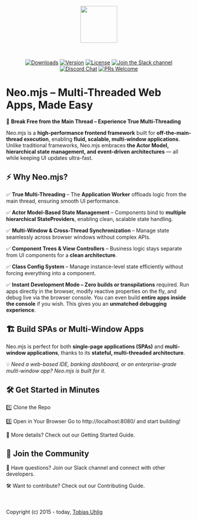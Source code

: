 <p align="center">
  <img height="100"src="https://raw.githubusercontent.com/neomjs/pages/main/resources_pub/images/logo/neo_logo_text_primary.svg">
</p>
</br>
<p align="center">
  <a href="https://npmcharts.com/compare/neo.mjs?minimal=true"><img src="https://img.shields.io/npm/dm/neo.mjs.svg?label=Downloads" alt="Downloads"></a>
  <a href="https://www.npmjs.com/package/neo.mjs"><img src="https://img.shields.io/npm/v/neo.mjs.svg?logo=npm" alt="Version"></a>
  <a href="https://www.npmjs.com/package/neo.mjs"><img src="https://img.shields.io/npm/l/neo.mjs.svg?label=License" alt="License"></a>
  <a href="https://join.slack.com/t/neomjs/shared_invite/zt-6c50ueeu-3E1~M4T9xkNnb~M_prEEOA"><img src="https://img.shields.io/badge/Slack-Neo.mjs-brightgreen.svg?logo=slack" alt="Join the Slack channel"></a>
  <a href="https://discord.gg/6p8paPq"><img src="https://img.shields.io/discord/656620537514164249?label=Discord&logo=discord&logoColor=white" alt="Discord Chat"></a>
  <a href="./CONTRIBUTING.md"><img src="https://img.shields.io/badge/PRs-welcome-green.svg?logo=GitHub&logoColor=white" alt="PRs Welcome"></a>
</p>

# Neo.mjs – Multi-Threaded Web Apps, Made Easy
:rocket: **Break Free from the Main Thread – Experience True Multi-Threading**

Neo.mjs is a **high-performance frontend framework** built for **off-the-main-thread execution**,
enabling **fluid, scalable, multi-window applications**.
Unlike traditional frameworks, Neo.mjs embraces **the Actor Model, hierarchical state management,
and event-driven architectures** — all while keeping UI updates ultra-fast.

## :zap: Why Neo.mjs?
:white_check_mark: **True Multi-Threading** – The **Application Worker** offloads logic from the main thread, ensuring smooth UI performance.

:white_check_mark: **Actor Model-Based State Management** – Components bind to **multiple hierarchical StateProviders**, enabling clean, scalable state handling.

:white_check_mark: **Multi-Window & Cross-Thread Synchronization** – Manage state seamlessly across browser windows without complex APIs.

:white_check_mark: **Component Trees & View Controllers** – Business logic stays separate from UI components for a **clean architecture**.

:white_check_mark: **Class Config System** – Manage instance-level state efficiently without forcing everything into a component.

:white_check_mark: **Instant Development Mode – Zero builds or transpilations** required.
Run apps directly in the browser, modify reactive properties on the fly, and debug live via the browser console.
You can even build **entire apps inside the console** if you wish. This gives you an **unmatched debugging experience**.

## :building_construction: Build SPAs or Multi-Window Apps

Neo.mjs is perfect for both **single-page applications (SPAs)** and **multi-window applications**,
thanks to its **stateful, multi-threaded architecture**.

:bulb: *Need a web-based IDE, banking dashboard, or an enterprise-grade multi-window app? Neo.mjs is built for it.*

## :hammer_and_wrench: Get Started in Minutes
:one: Clone the Repo

:three: Open in Your Browser
Go to http://localhost:8080/ and start building!

:book: More details? Check out our Getting Started Guide.

## :handshake: Join the Community

:speech_balloon: Have questions? Join our Slack channel and connect with other developers.

:hammer_and_wrench: Want to contribute? Check out our Contributing Guide.

</br></br>
Copyright (c) 2015 - today, <a href="https://www.linkedin.com/in/tobiasuhlig/">Tobias Uhlig</a>
